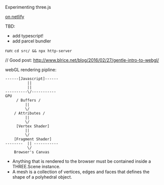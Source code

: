 Experimenting three.js

[on netlify](https://practical-galileo-f7a57d.netlify.app/)

TBD:
- add typescript!
- add parcel bundler

run: `cd src/ && npx http-server`

// Good post: http://www.blrice.net/blog/2016/02/27/gentle-intro-to-webgl/

webGL rendering pipline:

```
------[Javascript]------
          ||
          ||
----------\/-----------
GPU                     
     / Buffers /
         ||
         \/
    / Attributes /
         ||
         \/
     [Vertex Shader]
         ||
         \/
    [Fragment Shader]
--------  || -----------
          \/
    Browser's Canvas
```





- Anything that is rendered to the browser must be contained inside a THREE.Scene instance.
- A mesh is a collection of vertices, edges and faces that defines the shape of a polyhedral object.

